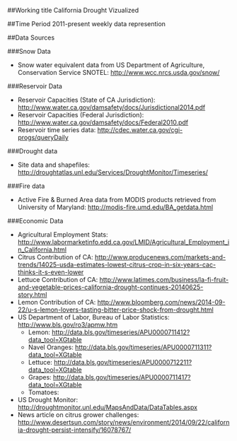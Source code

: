 ##Working title
California Drought Vizualized

##Time Period
2011-present
weekly data represention

##Data Sources

###Snow Data
 - Snow water equivalent data from US Department of Agriculture, Conservation Service SNOTEL: http://www.wcc.nrcs.usda.gov/snow/

###Reservoir Data
 - Reservoir Capacities (State of CA Jurisdiction): http://www.water.ca.gov/damsafety/docs/Jurisdictional2014.pdf
 - Reservoir Capacities (Federal Jurisdiction): http://www.water.ca.gov/damsafety/docs/Federal2010.pdf
 - Reservoir time series data: http://cdec.water.ca.gov/cgi-progs/queryDaily

###Drought data
 - Site data and shapefiles: http://droughtatlas.unl.edu/Services/DroughtMonitor/Timeseries/

###Fire data
 - Active Fire & Burned Area data from MODIS products retrieved from University of Maryland: http://modis-fire.umd.edu/BA_getdata.html


###Economic Data
 - Agricultural Employment Stats: http://www.labormarketinfo.edd.ca.gov/LMID/Agricultural_Employment_in_California.html
 - Citrus Contribution of CA: http://www.producenews.com/markets-and-trends/14025-usda-estimates-lowest-citrus-crop-in-six-years-cac-thinks-it-s-even-lower
 - Lettuce Contribution of CA: http://www.latimes.com/business/la-fi-fruit-and-vegetable-prices-california-drought-continues-20140625-story.html
 - Lemon Contribution of CA: http://www.bloomberg.com/news/2014-09-22/u-s-lemon-lovers-tasting-bitter-price-shock-from-drought.html
 - US Department of Labor, Bureau of Labor Statistics: http://www.bls.gov/ro3/apmw.htm
   - Lemon: http://data.bls.gov/timeseries/APU0000711412?data_tool=XGtable
   - Navel Oranges: http://data.bls.gov/timeseries/APU0000711311?data_tool=XGtable
   - Lettuce: http://data.bls.gov/timeseries/APU0000712211?data_tool=XGtable
   - Grapes: http://data.bls.gov/timeseries/APU0000711417?data_tool=XGtable
   - Tomatoes: 
 - US Drought Monitor: http://droughtmonitor.unl.edu/MapsAndData/DataTables.aspx
 - News article on citrus grower challenges: http://www.desertsun.com/story/news/environment/2014/09/22/california-drought-persist-intensify/16078767/
